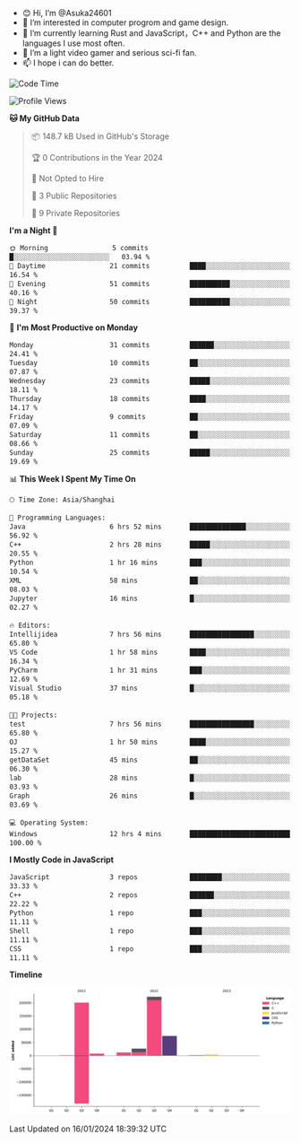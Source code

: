 - 😊 Hi, I’m @Asuka24601
- 👀 I’m interested in computer progrom and game design.
- 🌱 I’m currently learning Rust and JavaScript，C++ and Python are the languages I use most often.
- 💞️ I’m a light video gamer and serious sci-fi fan.
- 📫 I hope i can do better.

<!--START_SECTION:waka-->
![Code Time](http://img.shields.io/badge/Code%20Time-446%20hrs%2044%20mins-blue)

![Profile Views](http://img.shields.io/badge/Profile%20Views-0-blue)

**🐱 My GitHub Data** 

> 📦 148.7 kB Used in GitHub's Storage 
 > 
> 🏆 0 Contributions in the Year 2024
 > 
> 🚫 Not Opted to Hire
 > 
> 📜 3 Public Repositories 
 > 
> 🔑 9 Private Repositories 
 > 
**I'm a Night 🦉** 

```text
🌞 Morning                5 commits           █░░░░░░░░░░░░░░░░░░░░░░░░   03.94 % 
🌆 Daytime                21 commits          ████░░░░░░░░░░░░░░░░░░░░░   16.54 % 
🌃 Evening                51 commits          ██████████░░░░░░░░░░░░░░░   40.16 % 
🌙 Night                  50 commits          ██████████░░░░░░░░░░░░░░░   39.37 % 
```
📅 **I'm Most Productive on Monday** 

```text
Monday                   31 commits          ██████░░░░░░░░░░░░░░░░░░░   24.41 % 
Tuesday                  10 commits          ██░░░░░░░░░░░░░░░░░░░░░░░   07.87 % 
Wednesday                23 commits          █████░░░░░░░░░░░░░░░░░░░░   18.11 % 
Thursday                 18 commits          ████░░░░░░░░░░░░░░░░░░░░░   14.17 % 
Friday                   9 commits           ██░░░░░░░░░░░░░░░░░░░░░░░   07.09 % 
Saturday                 11 commits          ██░░░░░░░░░░░░░░░░░░░░░░░   08.66 % 
Sunday                   25 commits          █████░░░░░░░░░░░░░░░░░░░░   19.69 % 
```


📊 **This Week I Spent My Time On** 

```text
🕑︎ Time Zone: Asia/Shanghai

💬 Programming Languages: 
Java                     6 hrs 52 mins       ██████████████░░░░░░░░░░░   56.92 % 
C++                      2 hrs 28 mins       █████░░░░░░░░░░░░░░░░░░░░   20.55 % 
Python                   1 hr 16 mins        ███░░░░░░░░░░░░░░░░░░░░░░   10.54 % 
XML                      58 mins             ██░░░░░░░░░░░░░░░░░░░░░░░   08.03 % 
Jupyter                  16 mins             █░░░░░░░░░░░░░░░░░░░░░░░░   02.27 % 

🔥 Editors: 
Intellijidea             7 hrs 56 mins       ████████████████░░░░░░░░░   65.80 % 
VS Code                  1 hr 58 mins        ████░░░░░░░░░░░░░░░░░░░░░   16.34 % 
PyCharm                  1 hr 31 mins        ███░░░░░░░░░░░░░░░░░░░░░░   12.69 % 
Visual Studio            37 mins             █░░░░░░░░░░░░░░░░░░░░░░░░   05.18 % 

🐱‍💻 Projects: 
test                     7 hrs 56 mins       ████████████████░░░░░░░░░   65.80 % 
OJ                       1 hr 50 mins        ████░░░░░░░░░░░░░░░░░░░░░   15.27 % 
getDataSet               45 mins             ██░░░░░░░░░░░░░░░░░░░░░░░   06.30 % 
lab                      28 mins             █░░░░░░░░░░░░░░░░░░░░░░░░   03.93 % 
Graph                    26 mins             █░░░░░░░░░░░░░░░░░░░░░░░░   03.69 % 

💻 Operating System: 
Windows                  12 hrs 4 mins       █████████████████████████   100.00 % 
```

**I Mostly Code in JavaScript** 

```text
JavaScript               3 repos             ████████░░░░░░░░░░░░░░░░░   33.33 % 
C++                      2 repos             ██████░░░░░░░░░░░░░░░░░░░   22.22 % 
Python                   1 repo              ███░░░░░░░░░░░░░░░░░░░░░░   11.11 % 
Shell                    1 repo              ███░░░░░░░░░░░░░░░░░░░░░░   11.11 % 
CSS                      1 repo              ███░░░░░░░░░░░░░░░░░░░░░░   11.11 % 
```



**Timeline**

![Lines of Code chart](https://raw.githubusercontent.com/Asuka24601/Asuka24601/main/assets/bar_graph.png)


 Last Updated on 16/01/2024 18:39:32 UTC
<!--END_SECTION:waka-->

